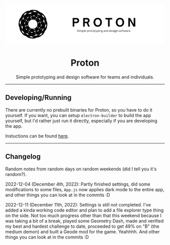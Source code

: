 <img src="imgs/Proton%20banner.png">

<h1 align="center">Proton</h1>
<p align="center">Simple prototyping and design software for teams and individuals.</p>

---

## Developing/Running
There are currently no prebuilt binaries for Proton, so you have to do it yourself. If you want, you can setup `electron-builder` to build the app yourself, but I'd rather just run it directly, especially if you are developing the app.

Instuctions can be found [here](/web).

---

## Changelog
Random notes from random days on random weekends (did I tell you it's random?).

2022-12-04 (December 4th, 2022): Partly finished settings, did some modifications to some files, `App.js` now applies dark mode to the entire app, and other things you can look at in the commits :D

2022-12-11 (December 11th, 2022): Settings is still not completed. I've added a kinda working code editor and plan to add a file explorer type thing on the side. Not too much progress other than that this weekend because I was taking a bit of a break, played some Geometry Dash, made and verified my best and hardest challenge to date, proceeded to get 49% on "B" (the medium demon) and built a Geode mod for the game. Yeahhhh. And other things you can look at in the commits :D

